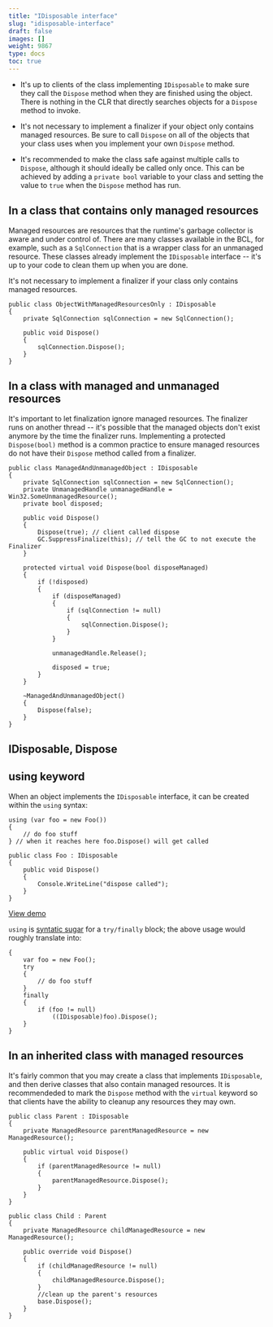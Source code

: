 ```yaml
---
title: "IDisposable interface"
slug: "idisposable-interface"
draft: false
images: []
weight: 9867
type: docs
toc: true
---
```


 - It's up to clients of the class implementing `IDisposable` to make sure they call the `Dispose` method when they are finished using the object. There is nothing in the CLR that directly searches objects for a `Dispose` method to invoke.

-  It's not necessary to implement a finalizer if your object only contains managed resources. Be sure to call `Dispose` on all of the objects that your class uses when you implement your own `Dispose` method.

- It's recommended to make the class safe against multiple calls to `Dispose`, although it should ideally be called only once. This can be achieved by adding a `private bool` variable to your class and setting the value to `true` when the `Dispose` method has run.

## In a class that contains only managed resources
Managed resources are resources that the runtime's garbage collector is aware and under control of. There are many classes available in the BCL, for example, such as a `SqlConnection` that is a wrapper class for an unmanaged resource. These classes already implement the `IDisposable` interface -- it's up to your code to clean them up when you are done.

It's not necessary to implement a finalizer if your class only contains managed resources.

    public class ObjectWithManagedResourcesOnly : IDisposable
    {
        private SqlConnection sqlConnection = new SqlConnection();

        public void Dispose()
        {
            sqlConnection.Dispose();
        }
    }

## In a class with managed and unmanaged resources
It's important to let finalization ignore managed resources. The finalizer runs on another thread -- it's possible that the managed objects don't exist anymore by the time the finalizer runs. Implementing a protected `Dispose(bool)` method is a common practice to ensure managed resources do not have their `Dispose` method called from a finalizer.

    public class ManagedAndUnmanagedObject : IDisposable
    {
        private SqlConnection sqlConnection = new SqlConnection();
        private UnmanagedHandle unmanagedHandle = Win32.SomeUnmanagedResource();
        private bool disposed;

        public void Dispose()
        {
            Dispose(true); // client called dispose
            GC.SuppressFinalize(this); // tell the GC to not execute the Finalizer
        }

        protected virtual void Dispose(bool disposeManaged)
        {
            if (!disposed)
            {
                if (disposeManaged)
                {
                    if (sqlConnection != null)
                    {
                        sqlConnection.Dispose();
                    }
                }
    
                unmanagedHandle.Release();

                disposed = true;
            }
        }

        ~ManagedAndUnmanagedObject()
        {
            Dispose(false);
        }
    }

## IDisposable, Dispose


## using keyword
When an object implements the `IDisposable` interface, it can be created within the `using` syntax:

    using (var foo = new Foo())
    {
        // do foo stuff
    } // when it reaches here foo.Dispose() will get called

    public class Foo : IDisposable
    {
        public void Dispose()
        {
            Console.WriteLine("dispose called");
        }
    }

[View demo][1]

`using` is [syntatic sugar][2] for a `try/finally` block; the above usage would  roughly translate into:

    {
        var foo = new Foo();
        try
        {
            // do foo stuff
        }
        finally
        {
            if (foo != null)
                ((IDisposable)foo).Dispose();
        }
    }

  [1]: https://dotnetfiddle.net/StEPc2
  [2]: https://en.wikipedia.org/wiki/Syntactic_sugar

## In an inherited class with managed resources
It's fairly common that you may create a class that implements `IDisposable`, and then derive classes that also contain managed resources. It is recommendeded to mark the `Dispose` method with the `virtual` keyword so that clients have the ability to cleanup any resources they may own.

    public class Parent : IDisposable
    {
        private ManagedResource parentManagedResource = new ManagedResource();

        public virtual void Dispose()
        {
            if (parentManagedResource != null)
            {
                parentManagedResource.Dispose();
            }
        }
    }

    public class Child : Parent
    {
        private ManagedResource childManagedResource = new ManagedResource();

        public override void Dispose()
        {
            if (childManagedResource != null)
            {
                childManagedResource.Dispose();
            }
            //clean up the parent's resources
            base.Dispose();
        }
    }

